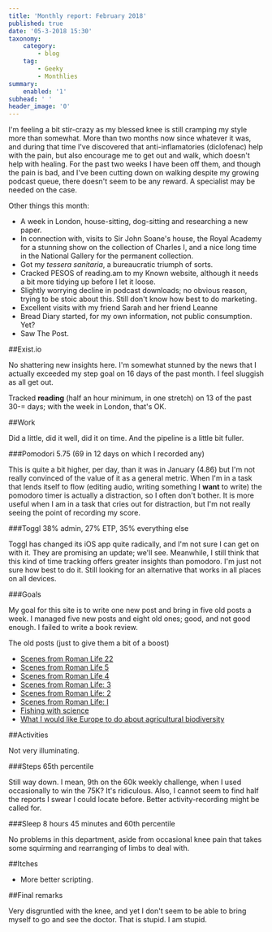 ```yaml
---
title: 'Monthly report: February 2018'
published: true
date: '05-3-2018 15:30'
taxonomy:
    category:
        - blog
    tag:
        - Geeky
        - Monthlies
summary:
    enabled: '1'
subhead: ' '
header_image: '0'
---
```


I'm feeling a bit stir-crazy as my blessed knee is still cramping my style more than somewhat. More than two months now since whatever it was, and during that time I've discovered that anti-inflamatories (diclofenac) help with the pain, but also encourage me to get out and walk, which doesn't help with healing. For the past two weeks I have been off them, and though the pain is bad, and I've been cutting down on walking despite my growing podcast queue, there doesn't seem to be any reward. A specialist may be needed on the case.

Other things this month:

* A week in London, house-sitting, dog-sitting and researching a new paper.
* In connection with, visits to Sir John Soane's house, the Royal Academy for a stunning show on the collection of Charles I, and a nice long time in the National Gallery for the permanent collection.
* Got my *tessera sanitaria*, a bureaucratic triumph of sorts.
* Cracked PESOS of reading.am to my Known website, although it needs a bit more tidying up before I let it loose.
* Slightly worrying decline in podcast downloads; no obvious reason,  trying to be stoic about this. Still don't know how best to do marketing.
* Excellent visits with my friend Sarah and her friend Leanne
* Bread Diary started, for my own information, not public consumption. Yet?
* Saw The Post.

##Exist.io

No shattering new insights here. I'm somewhat stunned by the news that I actually exceeded my step goal on 16 days of the past month. I feel sluggish as all get out.

Tracked **reading** (half an hour minimum, in one stretch) on 13 of the past 30-= days; with the week in London, that's OK.

##Work

Did a little, did it well, did it on time. And the pipeline is a little bit fuller.

###Pomodori 5.75 (69 in 12 days on which I recorded any) 

This is quite a bit higher, per day, than it was in January (4.86) but I'm not really convinced of the value of it as a general metric. When I'm in a task that lends itself to flow (editing audio, writing something I **want** to write) the pomodoro timer is actually a distraction, so I often don't bother. It is more useful when I am in a task that cries out for distraction, but I'm not really seeing the point of recording my score.

###Toggl 38% admin, 27% ETP, 35% everything else

Toggl has changed its iOS app quite radically, and I'm not sure I can get on with it. They are promising an update; we'll see. Meanwhile, I still think that this kind of time tracking offers greater insights than pomodoro. I'm just not sure how best to do it. Still looking for an alternative that works in all places on all devices.

###Goals

My goal for this site is to write one new post and bring in five old posts a week. I managed five new posts and eight old ones; good, and not good enough. I failed to write a book review.

The old posts (just to give them a bit of a boost)

* [Scenes from Roman Life 22](https://www.jeremycherfas.net/blog/scenes-from-roman-life-22) 
* [Scenes from Roman Life 5](https://www.jeremycherfas.net/blog/scenes-from-roman-life-5)
* [Scenes from Roman Life 4](https://www.jeremycherfas.net/blog/scenes-from-roman-life-4)
* [Scenes from Roman Life: 3](https://www.jeremycherfas.net/blog/scenes-from-roman-life-3)
* [Scenes from Roman Life: 2](https://www.jeremycherfas.net/blog/scenes-from-roman-life-2)
* [Scenes from Roman Life: I](https://www.jeremycherfas.net/blog/scenes-from-roman-life-i)
* [Fishing with science](https://www.jeremycherfas.net/blog/fishing-with-science)
* [What I would like Europe to do about agricultural biodiversity](https://www.jeremycherfas.net/blog/what-i-would-like-europe-to-do-about-agricultural-biodiversity) 

##Activities

Not very illuminating.

###Steps 65th percentile

Still way down. I mean, 9th on the 60k weekly challenge, when I used occasionally to win the 75K? It's ridiculous. Also, I cannot seem to find half the reports I swear I could locate before. Better activity-recording might be called for.

###Sleep 8 hours 45 minutes and 60th percentile

No problems in this department, aside from occasional knee pain that takes some squirming and rearranging of limbs to deal with.

##Itches

* More better scripting.

##Final remarks

Very disgruntled with the knee, and yet I don't seem to be able to bring myself to go and see the doctor. That is stupid. I am stupid.